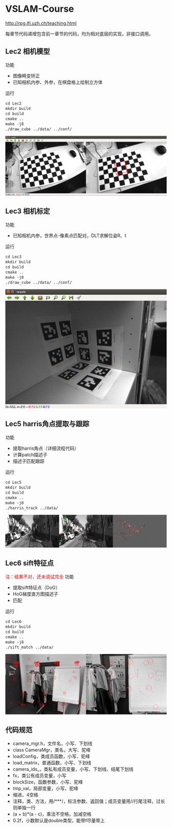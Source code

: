 # VSLAM-Course
http://rpg.ifi.uzh.ch/teaching.html

每章节代码递增包含前一章节的代码，均为相对底层的实现，非接口调用。

## Lec2 相机模型
功能
- 图像畸变矫正
- 已知相机内参、外参，在棋盘格上绘制立方体

运行
```
cd Lec2
mkdir build
cd build
cmake ..
make -j8
./draw_cube ../data/ ../conf/
```

![image](https://github.com/smilefacehh/VSLAM-Course/blob/main/Lec2/cube.png)

## Lec3 相机标定
功能
- 已知相机内参，世界点-像素点匹配对，DLT求解位姿R、t

运行
```
cd Lec3
mkdir build
cd build
cmake ..
make -j8
./draw_cube ../data/ ../conf/
```

![image](https://github.com/smilefacehh/VSLAM-Course/blob/main/Lec3/calib.png)

## Lec5 harris角点提取与跟踪
功能
- 提取harris角点（详细流程代码）
- 计算patch描述子
- 描述子匹配跟踪

运行
```
cd Lec5
mkdir build
cd build
cmake ..
make -j8
./harris_track ../data/
```

![image](https://github.com/smilefacehh/VSLAM-Course/blob/main/Lec5/harri-track.png)

## Lec6 sift特征点
<font color="red"> 注：结果不对，还未调试完全 </font>
功能
- 提取sift特征点（DoG）
- HoG梯度直方图描述子
- 匹配

运行
```
cd Lec6
mkdir build
cd build
cmake ..
make -j8
./sift_match ../data/
```

![image](https://github.com/smilefacehh/VSLAM-Course/blob/main/Lec6/output/match.png)

## 代码规范

- camera_mgr.h，文件名，小写、下划线
- class CameraMgr，类名，大写、驼峰
- loadConfig，类成员函数，小写、驼峰
- load_matrix，普通函数，小写、下划线
- camera_ids_，类私有成员变量，小写、下划线、结尾下划线
- fx，类公有成员变量，小写
- blockSize，函数参数，小写、驼峰
- tmp_val，局部变量，小写、驼峰
- 缩进，4空格
- 注释，类、方法，用/***/，标注参数、返回值；成员变量用//行尾注释，过长则单独一行
- (a + b)*(a - c)，乘法不空格，加减空格
- 0.2f，小数默认是double类型，能带f尽量带上
